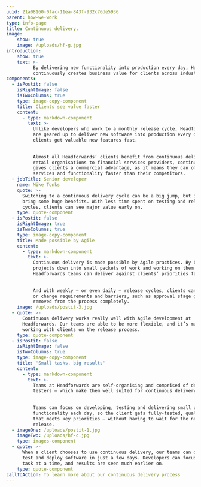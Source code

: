```yaml
---
uuid: 21a08160-0fac-11ea-843f-932c76de5936
parent: how-we-work
type: info-page
title: Continuous delivery.
image:
    show: true
    image: /uploads/hf-g.jpg
introduction:
    show: true
    text: >-
          By delivering new functionality into production every day, Headforwards
          continuously creates business value for clients across industries.
components:
  - isPostit: false
    isRightImage: false
    isTwoColumns: true
    type: image-copy-component
    title: Clients see value faster
    content:
      - type: markdown-component
        text: >-
          Unlike developers who work to a monthly release cycle, Headforwards teams
          are geared up to deliver new software into production every day – so
          clients get valuable new features fast.
    
    
          Almost all Headforwards’ clients benefit from continuous delivery. From
          retail organisations to financial services providers, continuous delivery
          gives clients a commercial advantage, as it means they can offer new
          services and functionality faster than their competitors.
  - jobTitle: Senior developer
    name: Mike Tonks
    quote: >-
      Switching to a continuous delivery cycle can be a big jump, but it can
      bring some huge benefits. With less time spent on testing and release
      cycles, clients can see major value early on.
    type: quote-component
  - isPostit: false
    isRightImage: true
    isTwoColumns: true
    type: image-copy-component
    title: Made possible by Agile
    content:
      - type: markdown-component
        text: >-
          Continuous delivery is made possible by Agile practices. By breaking
          projects down into small packets of work and working on them in sprints,
          Headforwards teams can deliver against clients’ priorities faster.
    
    
          And with weekly – or even daily – release cycles, clients can easily add
          or change requirements and barriers, such as approval stage gates, are
          removed from the process completely.
    image: /uploads/postit-3.jpg
  - quote: >-
      Continuous delivery works really well with Agile development at
      Headforwards. Our teams are able to be more flexible, and it’s much easier
      working with clients on the release process.
    type: quote-component
  - isPostit: false
    isRightImage: false
    isTwoColumns: true
    type: image-copy-component
    title: 'Small tasks, big results'
    content:
      - type: markdown-component
        text: >-
          Teams at Headforwards are self-organising and comprised of developers and
          testers – which make them well suited for continuous delivery.
    
    
          Teams can focus on developing, testing and delivering small pieces of
          functionality each day, so the client gets fully-tested, quality software
          that meets key priorities – without having to wait for the next monthly
          release.
  - imageOne: /uploads/postit-1.jpg
    imageTwo: /uploads/hf-c.jpg
    type: images-component
  - quote: >-
      When a client chooses to use continuous delivery, our teams can develop,
      test and deploy software in just a few days. Developers can focus on one
      task at a time, and results are seen much earlier on.
    type: quote-component
callToAction: To learn more about our continuous delivery process
---
```


